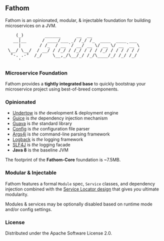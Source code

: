 ## Fathom

Fathom is an opinionated, modular, & injectable foundation for building microservices on a JVM.

<pre>
    (_)        ______      __  __
   __|__      / ____/___ _/ /_/ /_  ____  ____ ___
     |       / /_  / __ `/ __/ __ \/ __ \/ __ `__ \
 \__/ \__/  / __/ / /_/ / /_/ / / / /_/ / / / / / /
  °-. .-°  /_/    \__,_/\__/_/ /_/\____/_/ /_/ /_/
     '
</pre>

### Microservice Foundation

Fathom provides a **tightly integrated base** to quickly bootstrap your microservice project using best-of-breed components.

### Opinionated

* [Undertow] is *the* development &amp; deployment engine
* [Guice] is *the* dependency injection mechanism
* [Guava] is *the* standard library
* [Config] is *the* configuration file parser
* [Args4j] is *the* command-line parsing framework
* [Logback] is *the* logging framework
* [SLF4J] is *the* logging facade
* **Java 8** is the baseline JVM

The footprint of the **Fathom-Core** foundation is ~7.5MB.

### Modular & Injectable

Fathom features a formal `Module` spec, `Service` classes, and dependency injection combined with the [Service Locator design](http://martinfowler.com/articles/injection.html#UsingAServiceLocator) that gives _you_ ultimate modularity.

Modules & services may be optionally disabled based on runtime mode and/or config settings.

### License

Distributed under the Apache Software License 2.0.

[Undertow]: http://undertow.io
[Guice]: https://github.com/google/guice
[Guava]: https://github.com/google/guava
[Config]: https://github.com/typesafehub/config
[Logback]: http://logback.qos.ch
[SLF4J]: http://www.slf4j.org
[Args4j]: http://args4j.kohsuke.org
[Commons-Daemon]: http://commons.apache.org/proper/commons-daemon

